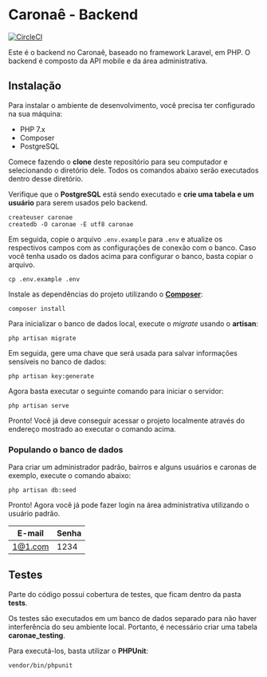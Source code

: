 # Caronaê - Backend

[![CircleCI](https://circleci.com/gh/macecchi/caronae-backend/tree/develop.svg?style=svg&circle-token=9c47c2e35ff1feee8355437fe8c1d1ae7fc326d3)](https://circleci.com/gh/macecchi/caronae-backend/tree/develop)

Este é o backend no Caronaê, baseado no framework Laravel, em PHP. O backend é
composto da API mobile e da área administrativa.


## Instalação

Para instalar o ambiente de desenvolvimento, você precisa ter configurado na 
sua máquina:

- PHP 7.x
- Composer
- PostgreSQL

Comece fazendo o **clone** deste repositório para seu computador e selecionando 
o diretório dele. Todos os comandos abaixo serão executados dentro desse diretório.

Verifique que o **PostgreSQL** está sendo executado e **crie uma tabela e um 
usuário** para serem usados pelo backend.

```
createuser caronae
createdb -O caronae -E utf8 caronae
```

Em seguida, copie o arquivo `.env.example` para `.env` e atualize os respectivos 
campos com as configurações de conexão com o banco. Caso você tenha usado os dados
acima para configurar o banco, basta copiar o arquivo.

```
cp .env.example .env
```

Instale as dependências do projeto utilizando o **[Composer](https://getcomposer.org)**:

```
composer install
```

Para inicializar o banco de dados local, execute o *migrate* usando o **artisan**:

```
php artisan migrate
```

Em seguida, gere uma chave que será usada para salvar informações sensíveis no 
banco de dados:

```
php artisan key:generate
```

Agora basta executar o seguinte comando para iniciar o servidor:

```
php artisan serve
```

Pronto! Você já deve conseguir acessar o projeto localmente através do endereço
mostrado ao executar o comando acima.


### Populando o banco de dados

Para criar um administrador padrão, bairros e alguns usuários e caronas de exemplo,
execute o comando abaixo:

```
php artisan db:seed
```

Pronto! Agora você já pode fazer login na área administrativa utilizando o usuário
padrão.

| E-mail    | Senha    |
|-----------|----------|
| 1@1.com   | 1234     |


## Testes

Parte do código possui cobertura de testes, que ficam dentro da pasta **tests**.

Os testes são executados em um banco de dados separado para não haver interferência
do seu ambiente local. Portanto, é necessário criar uma tabela **caronae_testing**.

Para executá-los, basta utilizar o **PHPUnit**:

```
vendor/bin/phpunit
```
